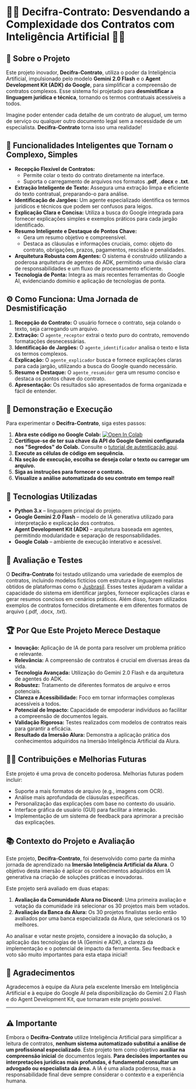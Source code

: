 # 📜🧐 Decifra-Contrato: Desvendando a Complexidade dos Contratos com Inteligência Artificial 🚀✨

## 🎯 Sobre o Projeto

Este projeto inovador, **Decifra-Contrato**, utiliza o poder da Inteligência Artificial, impulsionado pelo modelo **Gemini 2.0 Flash** e o **Agent Development Kit (ADK) do Google**, para simplificar a compreensão de contratos complexos. Esse sistema foi projetado para **desmistificar a linguagem jurídica e técnica**, tornando os termos contratuais acessíveis a todos.

Imagine poder entender cada detalhe de um contrato de aluguel, um termo de serviço ou qualquer outro documento legal sem a necessidade de um especialista. **Decifra-Contrato** torna isso uma realidade!

## 🌟 Funcionalidades Inteligentes que Tornam o Complexo, Simples

* **Recepção Flexível de Contratos:**
    * Permite colar o texto do contrato diretamente na interface.
    * Suporta o carregamento de arquivos nos formatos **.pdf**, **.docx** e **.txt**.
* **Extração Inteligente de Texto:** Assegura uma extração limpa e eficiente do texto contratual, preparando-o para análise.
* **Identificação de Jargões:** Um agente especializado identifica os termos jurídicos e técnicos que podem ser confusos para leigos.
* **Explicação Clara e Concisa:** Utiliza a busca do Google integrada para fornecer explicações simples e exemplos práticos para cada jargão identificado.
* **Resumo Inteligente e Destaque de Pontos Chave:**
    * Gera um resumo objetivo e compreensível.
    * Destaca as cláusulas e informações cruciais, como: objeto do contrato, obrigações, prazos, pagamentos, rescisão e penalidades.
* **Arquitetura Robusta com Agentes:** O sistema é construído utilizando a poderosa arquitetura de agentes do ADK, permitindo uma divisão clara de responsabilidades e um fluxo de processamento eficiente.
* **Tecnologia de Ponta:** Integra as mais recentes ferramentas do Google AI, evidenciando domínio e aplicação de tecnologias de ponta.

## ⚙️ Como Funciona: Uma Jornada de Desmistificação

1.  **Recepção do Contrato:** O usuário fornece o contrato, seja colando o texto, seja carregando um arquivo.
2.  **Extração:** O `agente_receptor` extrai o texto puro do contrato, removendo formatações desnecessárias.
3.  **Identificação de Jargões:** O `agente_identificador` analisa o texto e lista os termos complexos.
4.  **Explicação:** O `agente_explicador` busca e fornece explicações claras para cada jargão, utilizando a busca do Google quando necessário.
5.  **Resumo e Destaque:** O `agente_resumidor` gera um resumo conciso e destaca os pontos chave do contrato.
6.  **Apresentação:** Os resultados são apresentados de forma organizada e fácil de entender.

## 🚀 Demonstração e Execução

Para experimentar o **Decifra-Contrato**, siga estes passos:

1.  **Abra este código no Google Colab:** [![Open In Colab](https://colab.research.google.com/assets/colab-badge.svg)](https://colab.research.google.com/github/William-Schwarz/Decifra-Contrato/blob/william_ds/Decifra_Contrato.ipynb)
2.  **Certifique-se de ter sua chave da API do Google Gemini configurada nos "Segredos" do Colab.** Consulte o [tutorial de autenticação aqui](https://colab.research.google.com/github/google-gemini/cookbook/blob/main/quickstarts/Authentication.ipynb).
3.  **Execute as células de código em sequência.**
4.  **Na seção de execução, escolha se deseja colar o texto ou carregar um arquivo.**
5.  **Siga as instruções para fornecer o contrato.**
6.  **Visualize a análise automatizada do seu contrato em tempo real!**

## 🧠 Tecnologias Utilizadas

- **Python 3.x** – linguagem principal do projeto.
- **Google Gemini 2.0 Flash** – modelo de IA generativa utilizado para interpretação e explicação dos contratos.
- **Agent Development Kit (ADK)** – arquitetura baseada em agentes, permitindo modularidade e separação de responsabilidades.
- **Google Colab** – ambiente de execução interativo e acessível.

## 🧪 Avaliação e Testes

O **Decifra-Contrato** foi testado utilizando uma variedade de exemplos de contratos, incluindo modelos fictícios com estrutura e linguagem realistas obtidos de plataformas como o [Jusbrasil](https://www.jusbrasil.com.br/modelos-pecas/contrato-de-transferencia-de-dados-pessoais/1837305582). Esses testes ajudaram a validar a capacidade do sistema em identificar jargões, fornecer explicações claras e gerar resumos concisos em cenários práticos. Além disso, foram utilizados exemplos de contratos fornecidos diretamente e em diferentes formatos de arquivo (.pdf, .docx, .txt).

## 🏆 Por Que Este Projeto Merece Destaque

* **Inovação:** Aplicação de IA de ponta para resolver um problema prático e relevante.
* **Relevância:** A compreensão de contratos é crucial em diversas áreas da vida.
* **Tecnologia Avançada:** Utilização do Gemini 2.0 Flash e da arquitetura de agentes do ADK.
* **Robustez:** Tratamento de diferentes formatos de arquivo e erros potenciais.
* **Clareza e Acessibilidade:** Foco em tornar informações complexas acessíveis a todos.
* **Potencial de Impacto:** Capacidade de empoderar indivíduos ao facilitar a compreensão de documentos legais.
* **Validação Rigorosa:** Testes realizados com modelos de contratos reais para garantir a eficácia.
* **Resultado da Imersão Alura:** Demonstra a aplicação prática dos conhecimentos adquiridos na Imersão Inteligência Artificial da Alura.

## 🧑‍💻 Contribuições e Melhorias Futuras

Este projeto é uma prova de conceito poderosa. Melhorias futuras podem incluir:

* Suporte a mais formatos de arquivo (e.g., imagens com OCR).
* Análise mais aprofundada de cláusulas específicas.
* Personalização das explicações com base no contexto do usuário.
* Interface gráfica de usuário (GUI) para facilitar a interação.
* Implementação de um sistema de feedback para aprimorar a precisão das explicações.

## 📚 Contexto do Projeto e Avaliação

Este projeto, **Decifra-Contrato**, foi desenvolvido como parte da minha jornada de aprendizado na **Imersão Inteligência Artificial da Alura**. O objetivo desta imersão é aplicar os conhecimentos adquiridos em IA generativa na criação de soluções práticas e inovadoras.

Este projeto será avaliado em duas etapas:

1.  **Avaliação da Comunidade Alura no Discord:** Uma primeira avaliação e votação da comunidade irá selecionar os 30 projetos mais bem votados.
2.  **Avaliação da Banca da Alura:** Os 30 projetos finalistas serão então avaliados por uma banca especializada da Alura, que selecionará os 10 melhores.

Ao analisar e votar neste projeto, considere a inovação da solução, a aplicação das tecnologias de IA (Gemini e ADK), a clareza da implementação e o potencial de impacto da ferramenta. Seu feedback e voto são muito importantes para esta etapa inicial!

## 🤝 Agradecimentos

Agradecemos à equipe da Alura pela excelente Imersão em Inteligência Artificial e à equipe do Google AI pela disponibilização do Gemini 2.0 Flash e do Agent Development Kit, que tornaram este projeto possível.

---

## ⚠️ Importante

Embora o **Decifra-Contrato** utilize Inteligência Artificial para simplificar a leitura de contratos, **nenhum sistema automatizado substitui a análise de um profissional especializado**.
Este projeto tem como objetivo **auxiliar na compreensão inicial** de documentos legais. **Para decisões importantes ou interpretações jurídicas mais profundas, é fundamental consultar um advogado ou especialista da área.**
A IA é uma aliada poderosa, mas a responsabilidade final deve sempre considerar o contexto e a experiência humana.
